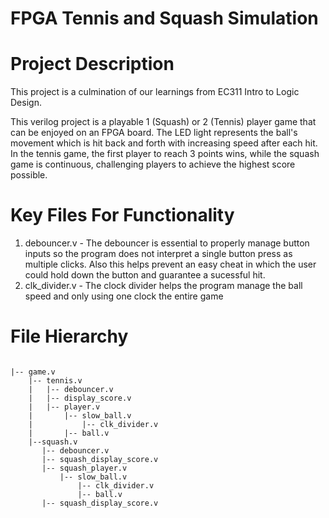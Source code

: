 # FPGA Tennis and Squash Simulation

# Project Description
This project is a culmination of our learnings from EC311 Intro to Logic Design. 

This verilog project is a playable 1 (Squash) or 2 (Tennis) player game that can be enjoyed on an FPGA board. The LED light represents the ball's movement which is hit back and forth with increasing speed after each hit. In the tennis game, the first player to reach 3 points wins, while the squash game is continuous, challenging players to achieve the highest score possible.

# Key Files For Functionality
1. debouncer.v - The debouncer is essential to properly manage button inputs so the program does not interpret a single button press as multiple clicks. Also this helps prevent an easy cheat in which the user could hold down the button and guarantee a sucessful hit.
2. clk_divider.v - The clock divider helps the program manage the ball speed and only using one clock the entire game

# File Hierarchy

```

|-- game.v
    |-- tennis.v
    |   |-- debouncer.v
    |   |-- display_score.v
    |   |-- player.v
    |       |-- slow_ball.v
    |           |-- clk_divider.v
    |       |-- ball.v
    |--squash.v
       |-- debouncer.v
       |-- squash_display_score.v
       |-- squash_player.v
           |-- slow_ball.v
               |-- clk_divider.v
               |-- ball.v
       |-- squash_display_score.v


```

